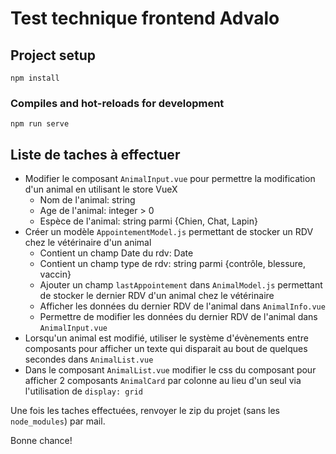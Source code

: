 # Test technique frontend Advalo

## Project setup
```
npm install
```

### Compiles and hot-reloads for development
```
npm run serve
```


## Liste de taches à effectuer

 - Modifier le composant `AnimalInput.vue` pour permettre la modification d'un animal en utilisant le store VueX
    - Nom de l'animal: string
    - Age de l'animal: integer > 0
    - Espèce de l'animal: string parmi {Chien, Chat, Lapin} 
 - Créer un modèle `AppointementModel.js` permettant de stocker un RDV chez le vétérinaire d'un animal
    - Contient un champ Date du rdv: Date
    - Contient un champ type de rdv: string parmi {contrôle, blessure, vaccin}
    - Ajouter un champ `lastAppointement` dans `AnimalModel.js` permettant de stocker le dernier RDV d'un animal chez le vétérinaire
    - Afficher les données du dernier RDV de l'animal dans `AnimalInfo.vue` 
    - Permettre de modifier les données du dernier RDV de l'animal dans `AnimalInput.vue`
- Lorsqu'un animal est modifié, utiliser le système d'évènements entre composants pour afficher un texte qui disparait au bout de quelques secondes dans `AnimalList.vue` 
- Dans le composant `AnimalList.vue` modifier le css du composant pour afficher 2 composants `AnimalCard` par colonne au lieu d'un seul via l'utilisation de `display: grid`



Une fois les taches effectuées, renvoyer le zip du projet (sans les `node_modules`) par mail.

Bonne chance!